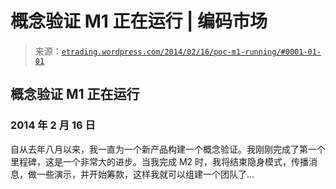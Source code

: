 <!--yml

类别：未分类

日期：2024-05-12 19:33:18

-->

# 概念验证 M1 正在运行 | 编码市场

> 来源：[`etrading.wordpress.com/2014/02/16/poc-m1-running/#0001-01-01`](https://etrading.wordpress.com/2014/02/16/poc-m1-running/#0001-01-01)

## 概念验证 M1 正在运行

### 2014 年 2 月 16 日

自从去年八月以来，我一直为一个新产品构建一个概念验证。我刚刚完成了第一个里程碑，这是一个非常大的进步。当我完成 M2 时，我将结束隐身模式，传播消息，做一些演示，并开始筹款，这样我就可以组建一个团队了…
